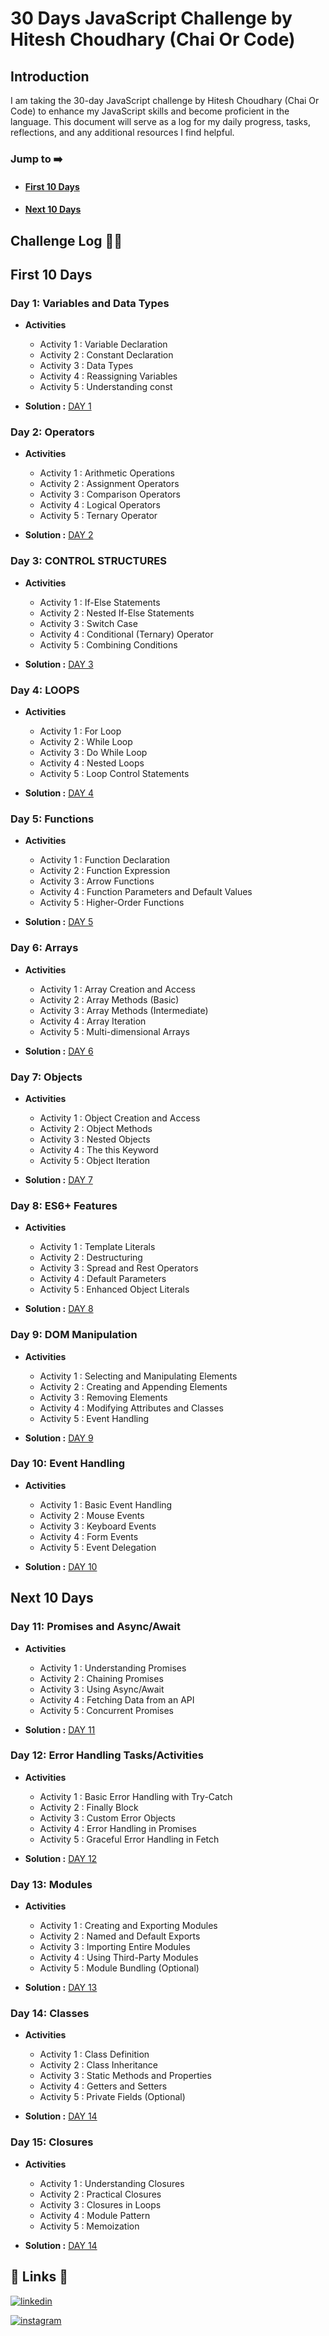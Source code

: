 # 30 Days JavaScript Challenge by Hitesh Choudhary (Chai Or Code)

## Introduction

I am taking the 30-day JavaScript challenge by Hitesh Choudhary (Chai Or Code) to enhance my JavaScript skills and become proficient in the language. This document will serve as a log for my daily progress, tasks, reflections, and any additional resources I find helpful.

### Jump to ➡️

- #### [First 10 Days](#first-10-days)
- #### [Next 10 Days](#next-10-days)

## Challenge Log 🚀🚀

## First 10 Days

### Day 1: Variables and Data Types

- **Activities**

  - Activity 1 : Variable Declaration
  - Activity 2 : Constant Declaration
  - Activity 3 : Data Types
  - Activity 4 : Reassigning Variables
  - Activity 5 : Understanding const

- **Solution :** [DAY 1](https://github.com/carzy-zala/30-Days-JS-Chai-Or-Code/tree/main/First_10_Days/DAY%2001)

### Day 2: Operators

- **Activities**

  - Activity 1 : Arithmetic Operations
  - Activity 2 : Assignment Operators
  - Activity 3 : Comparison Operators
  - Activity 4 : Logical Operators
  - Activity 5 : Ternary Operator

- **Solution :** [DAY 2](https://github.com/carzy-zala/30-Days-JS-Chai-Or-Code/tree/main/First_10_Days/DAY%2002)

### Day 3: CONTROL STRUCTURES

- **Activities**

  - Activity 1 : If-Else Statements
  - Activity 2 : Nested If-Else Statements
  - Activity 3 : Switch Case
  - Activity 4 : Conditional (Ternary) Operator
  - Activity 5 : Combining Conditions

- **Solution :** [DAY 3](https://github.com/carzy-zala/30-Days-JS-Chai-Or-Code/tree/main/First_10_Days/DAY%2003)

### Day 4: LOOPS

- **Activities**

  - Activity 1 : For Loop
  - Activity 2 : While Loop
  - Activity 3 : Do While Loop
  - Activity 4 : Nested Loops
  - Activity 5 : Loop Control Statements

- **Solution :** [DAY 4](https://github.com/carzy-zala/30-Days-JS-Chai-Or-Code/tree/main/First_10_Days/DAY%2004)

### Day 5: Functions

- **Activities**

  - Activity 1 : Function Declaration
  - Activity 2 : Function Expression
  - Activity 3 : Arrow Functions
  - Activity 4 : Function Parameters and Default Values
  - Activity 5 : Higher-Order Functions

- **Solution :** [DAY 5](https://github.com/carzy-zala/30-Days-JS-Chai-Or-Code/tree/main/First_10_Days/DAY%2005)

### Day 6: Arrays

- **Activities**

  - Activity 1 : Array Creation and Access
  - Activity 2 : Array Methods (Basic)
  - Activity 3 : Array Methods (Intermediate)
  - Activity 4 : Array Iteration
  - Activity 5 : Multi-dimensional Arrays

- **Solution :** [DAY 6](https://github.com/carzy-zala/30-Days-JS-Chai-Or-Code/tree/main/First_10_Days/DAY%2006)

### Day 7: Objects

- **Activities**

  - Activity 1 : Object Creation and Access
  - Activity 2 : Object Methods
  - Activity 3 : Nested Objects
  - Activity 4 : The this Keyword
  - Activity 5 : Object Iteration

- **Solution :** [DAY 7](https://github.com/carzy-zala/30-Days-JS-Chai-Or-Code/tree/main/First_10_Days/DAY%2007)

### Day 8: ES6+ Features

- **Activities**

  - Activity 1 : Template Literals
  - Activity 2 : Destructuring
  - Activity 3 : Spread and Rest Operators
  - Activity 4 : Default Parameters
  - Activity 5 : Enhanced Object Literals

- **Solution :** [DAY 8](https://github.com/carzy-zala/30-Days-JS-Chai-Or-Code/tree/main/First_10_Days/DAY%2008)

### Day 9: DOM Manipulation

- **Activities**

  - Activity 1 : Selecting and Manipulating Elements
  - Activity 2 : Creating and Appending Elements
  - Activity 3 : Removing Elements
  - Activity 4 : Modifying Attributes and Classes
  - Activity 5 : Event Handling

- **Solution :** [DAY 9](https://github.com/carzy-zala/30-Days-JS-Chai-Or-Code/tree/main/First_10_Days/DAY%2009)

### Day 10: Event Handling

- **Activities**

  - Activity 1 : Basic Event Handling
  - Activity 2 : Mouse Events
  - Activity 3 : Keyboard Events
  - Activity 4 : Form Events
  - Activity 5 : Event Delegation

- **Solution :** [DAY 10](https://github.com/carzy-zala/30-Days-JS-Chai-Or-Code/tree/main/First_10_Days/DAY%2010)

## Next 10 Days

### Day 11: Promises and Async/Await

- **Activities**

  - Activity 1 : Understanding Promises
  - Activity 2 : Chaining Promises
  - Activity 3 : Using Async/Await
  - Activity 4 : Fetching Data from an API
  - Activity 5 : Concurrent Promises

- **Solution :** [DAY 11](https://github.com/carzy-zala/30-Days-JS-Chai-Or-Code/tree/main/Next_10_Days/DAY%2011)

### Day 12: Error Handling Tasks/Activities

- **Activities**

  - Activity 1 : Basic Error Handling with Try-Catch
  - Activity 2 : Finally Block
  - Activity 3 : Custom Error Objects
  - Activity 4 : Error Handling in Promises
  - Activity 5 : Graceful Error Handling in Fetch

- **Solution :** [DAY 12](https://github.com/carzy-zala/30-Days-JS-Chai-Or-Code/tree/main/Next_10_Days/DAY%2012)

### Day 13: Modules

- **Activities**

  - Activity 1 : Creating and Exporting Modules
  - Activity 2 : Named and Default Exports
  - Activity 3 : Importing Entire Modules
  - Activity 4 : Using Third-Party Modules
  - Activity 5 : Module Bundling (Optional)

- **Solution :** [DAY 13](https://github.com/carzy-zala/30-Days-JS-Chai-Or-Code/tree/main/Next_10_Days/DAY%2013)

### Day 14: Classes

- **Activities**

  - Activity 1 : Class Definition
  - Activity 2 : Class Inheritance
  - Activity 3 : Static Methods and Properties
  - Activity 4 : Getters and Setters
  - Activity 5 : Private Fields (Optional)

- **Solution :** [DAY 14](https://github.com/carzy-zala/30-Days-JS-Chai-Or-Code/tree/main/Next_10_Days/DAY%2014)

### Day 15: Closures

- **Activities**

  - Activity 1 : Understanding Closures
  - Activity 2 : Practical Closures
  - Activity 3 : Closures in Loops
  - Activity 4 : Module Pattern
  - Activity 5 : Memoization

- **Solution :** [DAY 14](https://github.com/carzy-zala/30-Days-JS-Chai-Or-Code/tree/main/Next_10_Days/DAY%2014)

## 🔗 Links 🔗

[![linkedin](https://img.shields.io/badge/linkedin-0A66C2?style=for-the-badge&logo=linkedin&logoColor=white)](https://www.linkedin.com/in/jayrajsinhzala/)

[![instagram](https://img.shields.io/badge/instagram-fa7e1e?style=for-the-badge&logo=instagram&logoColor=white)](https://www.instagram.com/the_jayubha_zala/)
